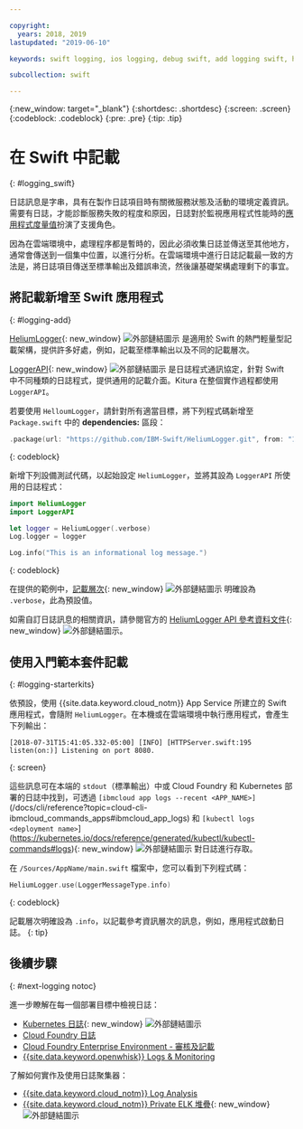 ```yaml
---

copyright:
  years: 2018, 2019
lastupdated: "2019-06-10"

keywords: swift logging, ios logging, debug swift, add logging swift, heliumlogger swift, loggerapi swift, logger swift, starter kit swift logger

subcollection: swift

---
```


{:new_window: target="_blank"}
{:shortdesc: .shortdesc}
{:screen: .screen}
{:codeblock: .codeblock}
{:pre: .pre}
{:tip: .tip}

# 在 Swift 中記載
{: #logging_swift}

日誌訊息是字串，具有在製作日誌項目時有關微服務狀態及活動的環境定義資訊。需要有日誌，才能診斷服務失敗的程度和原因，日誌對於監視應用程式性能時的[應用程式度量值](/docs/swift/cloudnative?topic=swift-metrics#metrics)扮演了支援角色。

因為在雲端環境中，處理程序都是暫時的，因此必須收集日誌並傳送至其他地方，通常會傳送到一個集中位置，以進行分析。在雲端環境中進行日誌記載最一致的方法是，將日誌項目傳送至標準輸出及錯誤串流，然後讓基礎架構處理剩下的事宜。

## 將記載新增至 Swift 應用程式
{: #logging-add}

[HeliumLogger](https://github.com/IBM-Swift/HeliumLogger){: new_window} ![外部鏈結圖示](../../icons/launch-glyph.svg "外部鏈結圖示") 是適用於 Swift 的熱門輕量型記載架構，提供許多好處，例如，記載至標準輸出以及不同的記載層次。

[LoggerAPI](https://github.com/IBM-Swift/LoggerAPI){: new_window} ![外部鏈結圖示](../../icons/launch-glyph.svg "外部鏈結圖示") 是日誌程式通訊協定，針對 Swift 中不同種類的日誌程式，提供通用的記載介面。Kitura 在整個實作過程都使用 `LoggerAPI`。

若要使用 `HelloumLogger`，請針對所有適當目標，將下列程式碼新增至 `Package.swift` 中的 **dependencies:** 區段：
```swift
.package(url: "https://github.com/IBM-Swift/HeliumLogger.git", from: "1.7.1")
```
{: codeblock}

新增下列設備測試代碼，以起始設定 `HeliumLogger`，並將其設為 `LoggerAPI` 所使用的日誌程式：
```swift
import HeliumLogger
import LoggerAPI

let logger = HeliumLogger(.verbose)
Log.logger = logger

Log.info("This is an informational log message.")
```
{: codeblock}

在提供的範例中，[記載層次](http://ibm-swift.github.io/HeliumLogger/){: new_window} ![外部鏈結圖示](../../icons/launch-glyph.svg "外部鏈結圖示") 明確設為 `.verbose`，此為預設值。

如需自訂日誌訊息的相關資訊，請參閱官方的 [HeliumLogger API 參考資料文件](http://ibm-swift.github.io/HeliumLogger/){: new_window} ![外部鏈結圖示](../../icons/launch-glyph.svg "外部鏈結圖示")。

## 使用入門範本套件記載
{: #logging-starterkits}

依預設，使用 {{site.data.keyword.cloud_notm}} App Service 所建立的 Swift 應用程式，會隨附 `HeliumLogger`。在本機或在雲端環境中執行應用程式，會產生下列輸出：
```
[2018-07-31T15:41:05.332-05:00] [INFO] [HTTPServer.swift:195 listen(on:)] Listening on port 8080.
```
{: screen}

這些訊息可在本端的 `stdout`（標準輸出）中或 Cloud Foundry 和 Kubernetes 部署的日誌中找到，可透過 `[ibmcloud app logs --recent <APP_NAME>]`(/docs/cli/reference?topic=cloud-cli-ibmcloud_commands_apps#ibmcloud_app_logs) 和 `[kubectl logs <deployment name>`](https://kubernetes.io/docs/reference/generated/kubectl/kubectl-commands#logs){: new_window} ![外部鏈結圖示](../../icons/launch-glyph.svg "外部鏈結圖示") 對日誌進行存取。

在 `/Sources/AppName/main.swift` 檔案中，您可以看到下列程式碼：
```swift
HeliumLogger.use(LoggerMessageType.info)
```
{: codeblock}

記載層次明確設為 `.info`，以記載參考資訊層次的訊息，例如，應用程式啟動日誌。
{: tip}

## 後續步驟
{: #next-logging notoc}

進一步瞭解在每一個部署目標中檢視日誌：
* [Kubernetes 日誌](https://kubernetes.io/docs/concepts/cluster-administration/logging/#basic-logging-in-kubernetes){: new_window} ![外部鏈結圖示](../../icons/launch-glyph.svg "外部鏈結圖示")
* [Cloud Foundry 日誌](/docs/cli/reference/ibmcloud?topic=cloud-cli-ibmcloud_cli#ibmcloud_cli)
* [Cloud Foundry Enterprise Environment - 審核及記載](/docs/cloud-foundry?topic=cloud-foundry-auditing-logging#auditing-logging)
* [{{site.data.keyword.openwhisk}} Logs & Monitoring](/docs/openwhisk?topic=cloud-functions-logs)

了解如何實作及使用日誌聚集器：
* [{{site.data.keyword.cloud_notm}} Log Analysis](/docs/services/CloudLogAnalysis?topic=cloudloganalysis-log_analysis_ov#log_analysis_ov)
* [{{site.data.keyword.cloud_notm}} Private ELK 堆疊](https://www.ibm.com/support/knowledgecenter/en/SSBS6K_2.1.0.2/manage_metrics/logging_elk.html){: new_window} ![外部鏈結圖示](../../icons/launch-glyph.svg "外部鏈結圖示")
